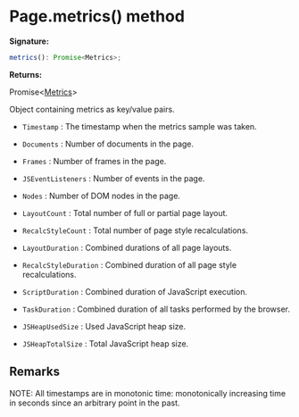 # Page.metrics() method

**Signature:**

```typescript
metrics(): Promise<Metrics>;
```

**Returns:**

Promise&lt;[Metrics](./puppeteer.metrics.md)&gt;

Object containing metrics as key/value pairs.

- `Timestamp` : The timestamp when the metrics sample was taken.

- `Documents` : Number of documents in the page.

- `Frames` : Number of frames in the page.

- `JSEventListeners` : Number of events in the page.

- `Nodes` : Number of DOM nodes in the page.

- `LayoutCount` : Total number of full or partial page layout.

- `RecalcStyleCount` : Total number of page style recalculations.

- `LayoutDuration` : Combined durations of all page layouts.

- `RecalcStyleDuration` : Combined duration of all page style recalculations.

- `ScriptDuration` : Combined duration of JavaScript execution.

- `TaskDuration` : Combined duration of all tasks performed by the browser.

- `JSHeapUsedSize` : Used JavaScript heap size.

- `JSHeapTotalSize` : Total JavaScript heap size.

## Remarks

NOTE: All timestamps are in monotonic time: monotonically increasing time in seconds since an arbitrary point in the past.
